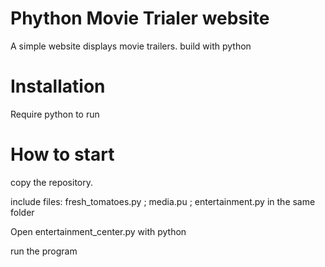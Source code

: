 # Phython Movie Trialer website
A simple website displays movie trailers. build with python

# Installation
Require python to run

# How to start
copy the repository. 

include files: fresh_tomatoes.py ; media.pu ; entertainment.py in the same folder

Open entertainment_center.py with python

run the program
